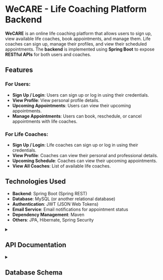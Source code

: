 # WeCARE - Life Coaching Platform Backend
**WeCARE** is an online life coaching platform that allows users to sign up, view available life coaches, book appointments, and manage them. Life coaches can sign up, manage their profiles, and view their scheduled appointments. The **backend** is implemented using **Spring Boot** to expose **RESTful APIs** for both users and coaches.

## Features
### For Users:
* **Sign Up / Login**: Users can sign up or log in using their credentials.
* **View Profile**: View personal profile details.
* **Upcoming Appointments**: Users can view their upcoming appointments.
* **Manage Appointments**: Users can book, reschedule, or cancel appointments with life coaches.
### For Life Coaches:
* **Sign Up / Login**: Life coaches can sign up or log in using their credentials.
* **View Profile**: Coaches can view their personal and professional details.
* **Upcoming Schedule**: Coaches can view their upcoming appointments.
* **View All Coaches**: List of available life coaches.

## Technologies Used
* **Backend**: Spring Boot (Spring REST)
* **Database**: MySQL (or another relational database)
* **Authentication**: JWT (JSON Web Tokens)
* **Email Service**: Email notifications for appointment status
* **Dependency Management**: Maven
* **Others**: JPA, Hibernate, Spring Security

<details>

<summary><h2>API Documentation</h2></summary>

### CoachRestController
Handles API requests related to **life coaches**.

**Endpoints**

1. **Create Coach**
* Request Type: `POST`
* API Path: `/coaches`
* Request Body: `CoachDTO coachDTO`
* Response: `ResponseEntity<String>`
* Description: Creates a new coach. If validation passes, returns the coach ID. If validation fails, returns error messages.

2. **Login Coach**
* Request Type: `POST`
* API Path: `/coaches/login`
* Request Body: `LoginDTO loginDTO`
* Response: `ResponseEntity<Boolean>`
* Description: Logs in an existing coach. Returns true if credentials are correct, otherwise false.

3. **Get Coach Profile**
* Request Type: `GET`
* API Path: `/coaches/{coachId}`
* Path Variable: `coachId`
* Response: `ResponseEntity<CoachDTO>`
* Description: Retrieves the profile of a coach by coachId.

4. **Show All Coaches**
* Request Type: `GET`
* API Path: `/coaches/all`
* Response: `List<CoachDTO>`
* Description: Retrieves a list of all available life coaches.

5. **Show My Schedule**
* Request Type: GET`
* API Path: `/coaches/booking/{coachId}`
* Path Variable: `coachId`
* Response: `List<BookingDTO>`
* Description: Retrieves a list of upcoming appointments for the specified coach.

### UserRestController
Handles API requests related to **users**.

**Endpoints**

1. **Create User**
* Request Type: `POST`
* API Path: `/users`
* Request Body: `UserDTO userDTO`
* Response: `ResponseEntity<String>`
* Description: Creates a new user. Returns the user ID upon success, or validation error messages if the request fails.

2. **Login User**
* Request Type: `POST`
* API Path: `/users/login`
* Request Body: `LoginDTO loginDTO`
* Response: `ResponseEntity<Boolean>`
* Description: Logs in an existing user. Returns true if credentials are correct, otherwise false.

3. **Get User Profile**
* Request Type: `GET`
* API Path: `/users/{userId}`
* Path Variable: `userId`
* Response: `ResponseEntity<UserDTO>`
* Description: Retrieves the profile of the user by userId.

3. **Show My Appointments**
* Request Type: `GET`
* API Path: `/users/booking/{userId}`
* Path Variable: `userId`
* Response: `List<BookingDTO>`
* Description: Retrieves a list of upcoming appointments for the specified user.

### BookRestController
Handles API requests related to **appointments**.

**Endpoints**

1. **Book Appointment**
* Request Type: `POST`
* API Path: `/users/{userId}/booking/{coachId}`
* Path Variables: `userId, coachId`
* Request Body: `String slot, LocalDate dateOfAppointment`
* Response: `ResponseEntity<Boolean>`
* Description: Books an appointment for a user with a specified coach, date, and time slot.

2. **Reschedule Appointment**
* Request Type: `PUT`
* API Path: `/booking/{bookingId}`
* Path Variable: `bookingId`
* Request Body: `String slot, LocalDate dateOfAppointment`
* Response: `ResponseEntity<Boolean>`
* Description: Reschedules an existing appointment with a new time slot.

3. **Cancel Appointment**
* Request Type: `DELETE`
* API Path: `/booking/{bookingId}`
* Path Variable: `bookingId`
* Response: `ResponseEntity<?>`
* Description: Cancels an existing appointment.

</details>

<details>

<summary><h2>Database Schema</h2></summary>

### User Table
| Column |	Data Type |	Description |
| ------------- | ------------- |------------ |
|`user_id`	|String|	Unique User ID|
|`name`|	String|	User's Full Name|
|`gender`|	String|	User's Gender|
|`date_of_birth`|	LocalDate	|User's Date of Birth|
|`password`	|String	|Password for user authentication|
|`mobile_number`|	Long	|User's Mobile Number|
|`email`	|String	|User's Email Address|
|`pincode`	|Integer|	User's PIN Code|
|`city`	|String|	User's City|
|`state`	|String	|User's State|
|`country`|	String	|User's Country|

### Coach Table
| Column |	Data Type |	Description |
| ------------- | ------------- |------------ |
|`coach_id`	|String	|Unique Coach ID|
|`name`	|String	|Coach's Full Name|
|`gender`|	String	|Coach's Gender|
|`date_of_birth`|	LocalDate|	Coach's Date of Birth|
|`password`	|String	|Password for coach authentication|
|`mobile_number`	|Long	|Coach's Mobile Number|
|`speciality`	|String	|Coach's Area of Expertise|

### Booking Table
| Column |	Data Type |	Description |
| ------------- | ------------- |------------ |
|`booking_id`	|Integer	|Auto-generated Booking ID|
|`user_id`	|String	|ID of the user who made the booking|
|`coach_id`	|String	|ID of the life coach for the appointment|
|`appointment_date`	|LocalDate	|Date of the scheduled appointment|
|`slot`	|String|	Time slot for the appointment|

</details>






